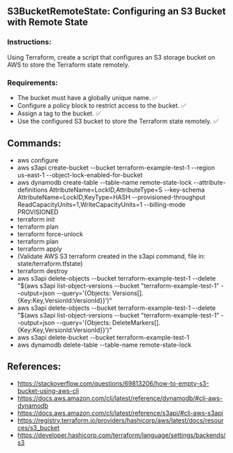 ## S3BucketRemoteState: Configuring an S3 Bucket with Remote State

### Instructions:
Using Terraform, create a script that configures an S3 storage bucket on AWS to store the Terraform state remotely.

### Requirements:
- The bucket must have a globally unique name. ✅
- Configure a policy block to restrict access to the bucket. ✅
- Assign a tag to the bucket. ✅
- Use the configured S3 bucket to store the Terraform state remotely. ✅

## Commands:
- aws configure
- aws s3api create-bucket --bucket terraform-example-test-1 --region us-east-1 --object-lock-enabled-for-bucket
- aws dynamodb create-table --table-name remote-state-lock --attribute-definitions AttributeName=LockID,AttributeType=S --key-schema AttributeName=LockID,KeyType=HASH --provisioned-throughput ReadCapacityUnits=1,WriteCapacityUnits=1 --billing-mode PROVISIONED
- terraform init
- terraform plan 
- terraform force-unlock <ID retorned in the last command in Lock Info>
- terraform plan
- terraform apply
- (Validate AWS S3 terraform created in the s3api command, file in: state/terraform.tfstate)
- terraform destroy
- aws s3api delete-objects --bucket terraform-example-test-1 --delete "$(aws s3api list-object-versions --bucket "terraform-example-test-1" --output=json --query='{Objects: Versions[].{Key:Key,VersionId:VersionId}}')"
- aws s3api delete-objects --bucket terraform-example-test-1 --delete "$(aws s3api list-object-versions --bucket "terraform-example-test-1" --output=json --query='{Objects: DeleteMarkers[].{Key:Key,VersionId:VersionId}}')"
- aws s3api delete-bucket --bucket terraform-example-test-1
- aws dynamodb delete-table --table-name remote-state-lock

## References:
- https://stackoverflow.com/questions/69813206/how-to-empty-s3-bucket-using-aws-cli
- https://docs.aws.amazon.com/cli/latest/reference/dynamodb/#cli-aws-dynamodb
- https://docs.aws.amazon.com/cli/latest/reference/s3api/#cli-aws-s3api
- https://registry.terraform.io/providers/hashicorp/aws/latest/docs/resources/s3_bucket
- https://developer.hashicorp.com/terraform/language/settings/backends/s3